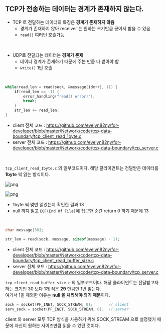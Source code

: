 ## TCP가 전송하는 데이터는 경계가 존재하지 않는다.

- TCP 로 전달하는 데이터의 특징은 **경계가 존재하지 않음**
  - 경계가 존재하지 않아 receiver 는 원하는 크기만큼 끊어서 받을 수 있음
  - ```read()``` 여러번 호출가능
<br>

- UDP로 전달되는 데이터는 **경계가 존재**
  - 데이터 경계가 존재하기 때문에 주는 만큼 다 받아야 함
  - ```write()``` 1번 호출

<br>

```c
while(read_len = read(sock, &message[idx++], 1)) {
    if(read_len == -1) {
		error_handling("read() error!");
		break;
	}
	str_len += read_len;
}
```

- client 전체 코드 : https://github.com/evelyn82ny/for-developer/blob/master/Network/code/tcp-data-boundary/tcp_client_read_1byte.c
- server 전체 코드 : https://github.com/evelyn82ny/for-developer/blob/master/Network/code/tcp-data-boundary/tcp_server.c

<br>

```tcp_client_read_1byte.c``` 의 일부코드이다. 해당 클라이언트는 전달받은 데이터를 **1byte** 씩 읽는 방식이다.<br>

![png](/_network/_img/tcp_result.png)<br>

![png](/_network/_img/helloworld_length.png)<br>

- 1byte 씩 몇번 읽었는지 확인한 결과 13
- null 까지 읽고 ```EOF(End Of File)```에 접근한 순간 return 0 하기 때문에 13

<br>

```c
char message[30];

str_len = read(sock, message, sizeof(message) - 1);
```

- client 전체 코드 : https://github.com/evelyn82ny/for-developer/blob/master/Network/code/tcp-data-boundary/tcp_client_read_buffer_size.c
- server 전체 코드 : https://github.com/evelyn82ny/for-developer/blob/master/Network/code/tcp-data-boundary/tcp_server.c

```tcp_client_read_buffer_size.c``` 의 일부코드이다. 해당 클라이언트는 전달받고자 하는 크기인 30 보다 1개 적은 **29** 만큼만 1번 읽는다.<br>
여기서 1을 제외한 이유는 **null 을 처리해야 되기 때문**이다.<br>

```c
sock = socket(PF_INET, SOCK_STREAM, 0);       // client
serv_sock = socket(PF_INET, SOCK_STREAM, 0);  // server
```
client 와 server 모두 TCP 방식을 사용하기 위해 SOCK_STREAM 으로 설정했기 때문에 자신이 원하는 사이즈만큼 읽을 수 있던 것이다.